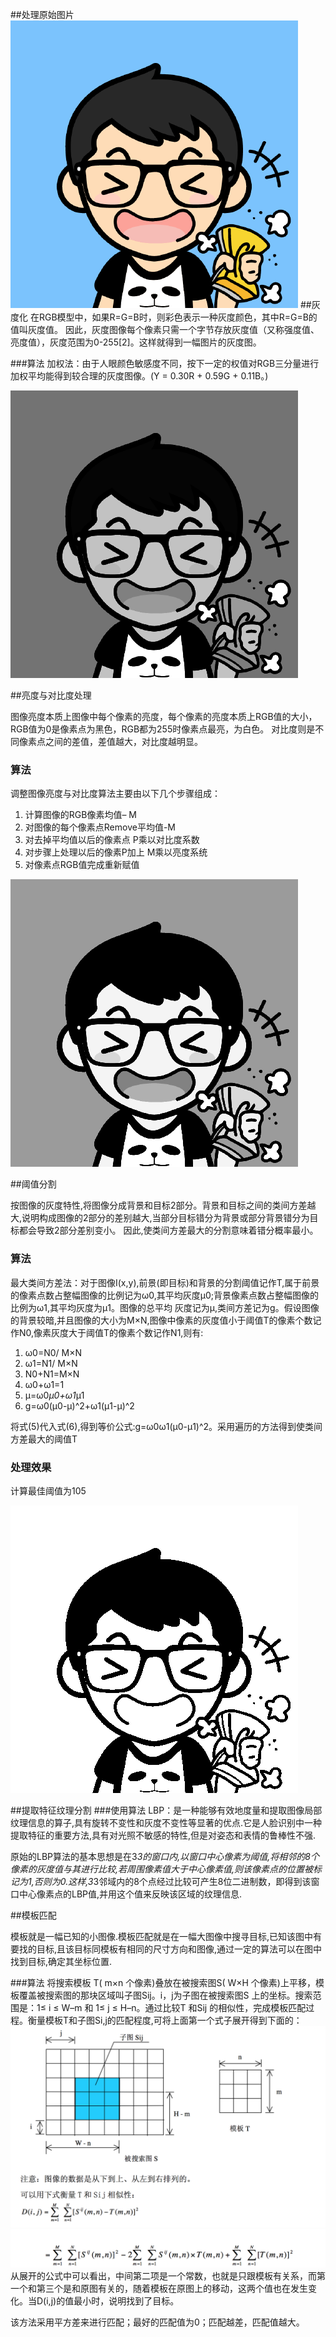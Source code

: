 ##处理原始图片
![](test.png)
##灰度化
在RGB模型中，如果R=G=B时，则彩色表示一种灰度颜色，其中R=G=B的值叫灰度值。
因此，灰度图像每个像素只需一个字节存放灰度值（又称强度值、亮度值），灰度范围为0-255[2]。这样就得到一幅图片的灰度图。

###算法
加权法：由于人眼颜色敏感度不同，按下一定的权值对RGB三分量进行加权平均能得到较合理的灰度图像。(Y = 0.30R + 0.59G + 0.11B。)

![](gray.png)

##亮度与对比度处理

图像亮度本质上图像中每个像素的亮度，每个像素的亮度本质上RGB值的大小，RGB值为0是像素点为黑色，RGB都为255时像素点最亮，为白色。
对比度则是不同像素点之间的差值，差值越大，对比度越明显。

### 算法

调整图像亮度与对比度算法主要由以下几个步骤组成：

1. 计算图像的RGB像素均值– M
2. 对图像的每个像素点Remove平均值-M
3. 对去掉平均值以后的像素点 P乘以对比度系数
4. 对步骤上处理以后的像素P加上 M乘以亮度系统
5. 对像素点RGB值完成重新赋值

![](contrast.png)

##阈值分割

按图像的灰度特性,将图像分成背景和目标2部分。背景和目标之间的类间方差越大,说明构成图像的2部分的差别越大,当部分目标错分为背景或部分背景错分为目标都会导致2部分差别变小。
因此,使类间方差最大的分割意味着错分概率最小。

### 算法
最大类间方差法：对于图像I(x,y),前景(即目标)和背景的分割阈值记作T,属于前景的像素点数占整幅图像的比例记为ω0,其平均灰度μ0;背景像素点数占整幅图像的比例为ω1,其平均灰度为μ1。图像的总平均
灰度记为μ,类间方差记为g。假设图像的背景较暗,并且图像的大小为M×N,图像中像素的灰度值小于阈值T的像素个数记作N0,像素灰度大于阈值T的像素个数记作N1,则有:

1. ω0=N0/ M×N
2. ω1=N1/ M×N
3. N0+N1=M×N
4. ω0+ω1=1
5. μ=ω0*μ0+ω1*μ1
6. g=ω0(μ0-μ)^2+ω1(μ1-μ)^2

将式(5)代入式(6),得到等价公式:g=ω0ω1(μ0-μ1)^2。采用遍历的方法得到使类间方差最大的阈值T
### 处理效果
计算最佳阈值为105

![](seg.png)

##提取特征纹理分割
###使用算法
LBP：是一种能够有效地度量和提取图像局部纹理信息的算子,具有旋转不变性和灰度不变性等显著的优点.它是人脸识别中一种提取特征的重要方法,具有对光照不敏感的特性,但是对姿态和表情的鲁棒性不强. 

原始的LBP算法的基本思想是在3*3的窗口内,以窗口中心像素为阈值,将相邻的8个像素的灰度值与其进行比较,若周围像素值大于中心像素值,则该像素点的位置被标记为1,否则为0.这样,3*3邻域内的8个点经过比较可产生8位二进制数，即得到该窗口中心像素点的LBP值,并用这个值来反映该区域的纹理信息.

##模板匹配

模板就是一幅已知的小图像.模板匹配就是在一幅大图像中搜寻目标,已知该图中有要找的目标,且该目标同模板有相同的尺寸方向和图像,通过一定的算法可以在图中找到目标,确定其坐标位置.

###算法
将搜索模板 T( m×n 个像素)叠放在被搜索图S( W×H 个像素)上平移，模板覆盖被搜索图的那块区域叫子图Sij。i，j为子图在被搜索图S 上的坐标。搜索范围是：1≤ i ≤ W–m 和 1≤ j ≤ H–n。通过比较T 和Sij 的相似性，完成模板匹配过程。衡量模板T和子图Si,j的匹配程度,可将上面第一个式子展开得到下面的：
![](suanfa1.png)
![](suanfa3.png)
从展开的公式中可以看出，中间第二项是一个常数，也就是只跟模板有关系，而第一个和第三个是和原图有关的，随着模板在原图上的移动，这两个值也在发生变化。当D(i,j)的值最小时，说明找到了目标。

该方法采用平方差来进行匹配；最好的匹配值为0；匹配越差，匹配值越大。
